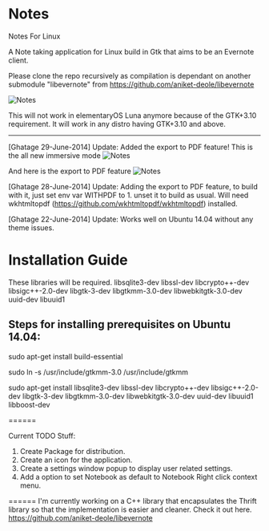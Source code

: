 Notes
=======
Notes For Linux

A Note taking application for Linux build in Gtk that aims to be an Evernote client.

Please clone the repo recursively as compilation is dependant on another submodule "libevernote" from https://github.com/aniket-deole/libevernote

<img src="http://aniketdeole.in/wp-content/uploads/2013/10/web.png" title="Notes" alt="Notes" />

This will not work in elementaryOS Luna anymore because of the GTK+3.10 requirement. It will work in any distro having GTK+3.10 and above.
<hr/>
[Ghatage 29-June-2014]  Update: Added the export to PDF feature!
This is the all new immersive mode
<img src="http://i60.tinypic.com/2mblvo.jpg" title="Immersive mode" alt="Notes" />

And here is the export to PDF feature
<img src="http://i62.tinypic.com/35kpmj6.jpg" title="Immersive mode" alt="Notes" />


[Ghatage 28-June-2014]  Update: Adding the export to PDF feature, to build with it, just set env var WITHPDF to 1.
                                unset it to build as usual.
                                Will need wkhtmltopdf (https://github.com/wkhtmltopdf/wkhtmltopdf) installed.
                                
[Ghatage 22-June-2014]  Update: Works well on Ubuntu 14.04 without any theme issues.

Installation Guide
==================

These libraries will be required.
libsqlite3-dev libssl-dev libcrypto++-dev libsigc++-2.0-dev libgtk-3-dev libgtkmm-3.0-dev libwebkitgtk-3.0-dev uuid-dev libuuid1

Steps for installing prerequisites on Ubuntu 14.04:
---------------------------------------------------
sudo apt-get install build-essential

sudo ln -s /usr/include/gtkmm-3.0 /usr/include/gtkmm

sudo apt-get install libsqlite3-dev libssl-dev libcrypto++-dev libsigc++-2.0-dev libgtk-3-dev libgtkmm-3.0-dev libwebkitgtk-3.0-dev uuid-dev libuuid1 libboost-dev

======

Current TODO Stuff: <br/>
1. Create Package for distribution. <br/>
2. Create an icon for the application.<br/>
3. Create a settings window popup to display user related settings.<br/>
4. Add a option to set Notebook as default to Notebook Right click context menu.<br/>

======
I'm currently working on a C++ library that encapsulates the Thrift library so that the implementation is easier and cleaner. Check it out here. https://github.com/aniket-deole/libevernote

